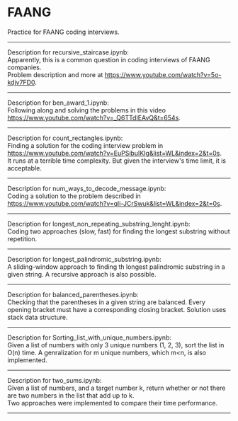 # FAANG
Practice for FAANG coding interviews.  

-------------------------------------------------------------------------------------------------------------------------

Description for recursive_staircase.ipynb:  
Apparently, this is a common question in coding interviews of FAANG companies.  
Problem description and more at https://www.youtube.com/watch?v=5o-kdjv7FD0.

-------------------------------------------------------------------------------------------------------------------------

Description for ben_award_1.ipynb:    
Following along and solving the problems in this video https://www.youtube.com/watch?v=_Q6TTdIEAvQ&t=654s.

-------------------------------------------------------------------------------------------------------------------------

Description for count_rectangles.ipynb:  
Finding a solution for the coding interview problem in https://www.youtube.com/watch?v=EuPSibuIKIg&list=WL&index=2&t=0s.  
It runs at a terrible time complexity. But given the interview's time limit, it is acceptable.

-------------------------------------------------------------------------------------------------------------------------

Description for num_ways_to_decode_message.ipynb:  
Coding a solution to the problem described in https://www.youtube.com/watch?v=qli-JCrSwuk&list=WL&index=2&t=0s.

-------------------------------------------------------------------------------------------------------------------------

Description for longest_non_repeating_substring_lenght.ipynb:  
Coding two approaches (slow, fast) for finding the longest substring without repetition.

-------------------------------------------------------------------------------------------------------------------------

Description for longest_palindromic_substring.ipynb:  
A sliding-window approach to finding th longest palindromic substring in a given string. A recursive approach is also possible.

-------------------------------------------------------------------------------------------------------------------------

Description for balanced_parentheses.ipynb:  
Checking that the parentheses in a given string are balanced. Every opening bracket must have a corresponding closing bracket. Solution uses stack data structure.

-------------------------------------------------------------------------------------------------------------------------


Description for Sorting_list_with_unique_numbers.ipynb:  
Given a list of numbers with only 3 unique numbers (1, 2, 3), sort the list in O(n) time. A genralization for m unique numbers, which m<n, is also implemented.

-------------------------------------------------------------------------------------------------------------------------

Description for two_sums.ipynb:  
Given a list of numbers, and a target number k, return whether or not there are two numbers in the list that add up to k.  
Two approaches were implemented to compare their time performance.

-------------------------------------------------------------------------------------------------------------------------
